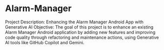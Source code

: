 # Alarm-Manager
Project Description: Enhancing the Alarm Manager Android App with Generative AI Objective: The goal of this project is to enhance an existing Alarm Manager Android application by adding new features and improving code quality through refactoring and maintenance actions, using Generative AI tools like GitHub Copilot and Gemini.
